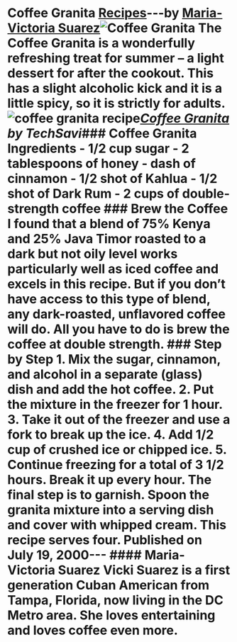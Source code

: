 # Coffee Granita [Recipes](https://ineedcoffee.com/section/coffee-recipes/)---by [Maria-Victoria Suarez](https://ineedcoffee.com/by/maria-victoria-suarez/)![Coffee Granita](https://ineedcoffee.com/images/posts/coffee-granita/coffee-granita-recipe1.jpg) The Coffee Granita is a wonderfully refreshing treat for summer – a light dessert for after the cookout. This has a slight alcoholic kick and it is a little spicy, so it is strictly for adults.![coffee granita recipe](https://ineedcoffee.com/assets/coffee-granita-recipe1.CZHF1-yf_Z1drRY2.webp)_[Coffee Granita](http://www.flickr.com/photos/techsavi/3910515295/in/photostream/) by TechSavi_### Coffee Granita Ingredients - 1/2 cup sugar - 2 tablespoons of honey - dash of cinnamon - 1/2 shot of Kahlua - 1/2 shot of Dark Rum - 2 cups of double-strength coffee ### Brew the Coffee I found that a blend of 75% Kenya and 25% Java Timor roasted to a dark but not oily level works particularly well as iced coffee and excels in this recipe. But if you don’t have access to this type of blend, any dark-roasted, unflavored coffee will do. All you have to do is brew the coffee at double strength. ### Step by Step 1. Mix the sugar, cinnamon, and alcohol in a separate (glass) dish and add the hot coffee. 2. Put the mixture in the freezer for 1 hour. 3. Take it out of the freezer and use a fork to break up the ice. 4. Add 1/2 cup of crushed ice or chipped ice. 5. Continue freezing for a total of 3 1/2 hours. Break it up every hour. The final step is to garnish. Spoon the granita mixture into a serving dish and cover with whipped cream. This recipe serves four. Published on July 19, 2000--- #### Maria-Victoria Suarez Vicki Suarez is a first generation Cuban American from Tampa, Florida, now living in the DC Metro area. She loves entertaining and loves coffee even more.